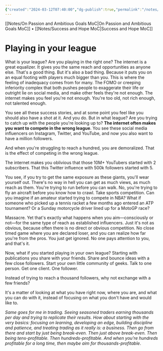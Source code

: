 ```yaml
---
{"created":"2024-03-12T07:40:00","dg-publish":true,"permalink":"/notes/playing-in-your-league/","dgPassFrontmatter":true,"updated":"2025-01-19T22:17:03.476+01:00"}
---
```


[[Notes/On Passion and Ambitious Goals MoC\|On Passion and Ambitious Goals MoC]] • [[Notes/Success and Hope MoC\|Success and Hope MoC]]

# Playing in your league

What is your league? Are you playing in the right one?
The internet is a great equalizer. It gives you the same reach and opportunities as anyone else. 
That's a good thing. 
But it's also a bad thing. Because it puts you on an equal footing with players much bigger than you. 
This is where the feeling of inadequacy comes from for many. 
The FOMO or creeping inferiority complex that both pushes people to exaggerate their life or outright lie on social media, and make other feels they're not enough. 
The internet makes you feel you're not enough. You're too old, not rich enough, not talented enough. 

You see all these success stories, and at some point you feel like you should also have a shot at it. And you do. 
But in what league? Are you trying to catch up with the people you're looking up to? 
**The internet often makes you want to compete in the wrong league**.
You see these social media influencers on Instagram, Twitter, and YouTube, and now you also want to have a million followers. 

And when you're struggling to reach a hundred, you are demoralized. 
That is the effect of competing in the wrong league. 

The internet makes you oblivious that those 10M+ YouTubers started with 2 subscribers. 
That this Twitter influence with 500k followers started with 5.

You see, if you try to get the same exposure as these giants, you'll wear yourself out. There's no way in hell you can get as much views, as much reach as them. You're trying to run before you can walk. No, you're trying to fly an aircraft before you know how to crawl.
Take sports competition. Can you imagine if an amateur started trying to compete in NBA?
What if someone who picked up a tennis racket a few months ago entered an ATP tournament?
Or a Sunday motorcycle driver lined up for a MotoGP race? 

Massacre. Yet that's exactly what happens when you aim—consciously or not—for the same type of reach as established influencers. 
Just it's not as obvious, because often there is no direct or obvious competition. No close timed game where you are declared loser, and you can realize how far you're from the pros. You just get ignored. No one pays attention to you, and that's it. 

Now, what if you started playing in your own league?
Starting with publications you share with your friends.
Share and bounce ideas with a few close followers.
Start your own little community of geeks.
Talk to one person. Get one client. One follower.

Instead of trying to reach a thousand followers, why not exchange with a few friends?

It's a matter of looking at what you have right now, where you are, and what you can do with it, instead of focusing on what you don't have and would like to.

_Same goes for me in trading. Seeing seasoned traders earning thousands per day and trying to replicate their results. How about starting with the very basics: focusing on learning, developing an edge, building discipline and patience, and treating trading as it really is: a business. Then go from there and start by just being break-even. Then just above break-even. Then being tens-profitable. Then hundreds-profitable. And when you're hundreds profitable for a long time, then maybe aim for thousands-profitable_.


